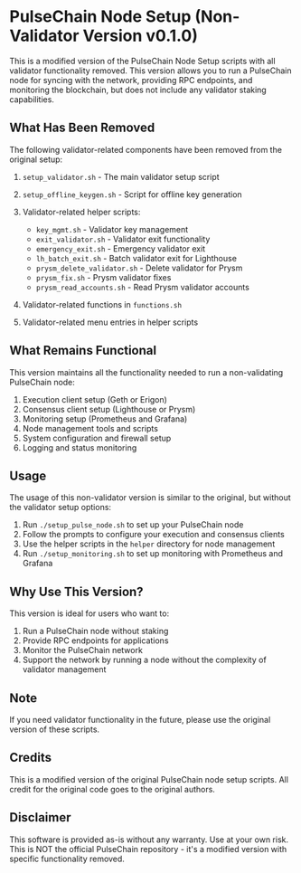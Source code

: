 # PulseChain Node Setup (Non-Validator Version v0.1.0)

This is a modified version of the PulseChain Node Setup scripts with all validator functionality removed. This version allows you to run a PulseChain node for syncing with the network, providing RPC endpoints, and monitoring the blockchain, but does not include any validator staking capabilities.

## What Has Been Removed

The following validator-related components have been removed from the original setup:

1. `setup_validator.sh` - The main validator setup script
2. `setup_offline_keygen.sh` - Script for offline key generation
3. Validator-related helper scripts:
   - `key_mgmt.sh` - Validator key management
   - `exit_validator.sh` - Validator exit functionality
   - `emergency_exit.sh` - Emergency validator exit
   - `lh_batch_exit.sh` - Batch validator exit for Lighthouse
   - `prysm_delete_validator.sh` - Delete validator for Prysm
   - `prysm_fix.sh` - Prysm validator fixes
   - `prysm_read_accounts.sh` - Read Prysm validator accounts

4. Validator-related functions in `functions.sh`
5. Validator-related menu entries in helper scripts

## What Remains Functional

This version maintains all the functionality needed to run a non-validating PulseChain node:

1. Execution client setup (Geth or Erigon)
2. Consensus client setup (Lighthouse or Prysm)
3. Monitoring setup (Prometheus and Grafana)
4. Node management tools and scripts
5. System configuration and firewall setup
6. Logging and status monitoring

## Usage

The usage of this non-validator version is similar to the original, but without the validator setup options:

1. Run `./setup_pulse_node.sh` to set up your PulseChain node
2. Follow the prompts to configure your execution and consensus clients
3. Use the helper scripts in the `helper` directory for node management
4. Run `./setup_monitoring.sh` to set up monitoring with Prometheus and Grafana

## Why Use This Version?

This version is ideal for users who want to:

1. Run a PulseChain node without staking
2. Provide RPC endpoints for applications
3. Monitor the PulseChain network
4. Support the network by running a node without the complexity of validator management

## Note

If you need validator functionality in the future, please use the original version of these scripts.

## Credits

This is a modified version of the original PulseChain node setup scripts. All credit for the original code goes to the original authors.

## Disclaimer

This software is provided as-is without any warranty. Use at your own risk. This is NOT the official PulseChain repository - it's a modified version with specific functionality removed. 